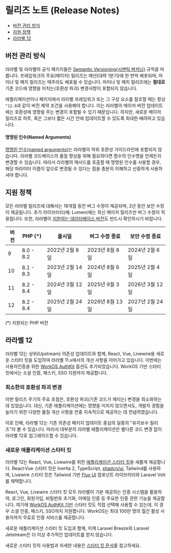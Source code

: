 # 릴리즈 노트 (Release Notes)

- [버전 관리 방식](#versioning-scheme)
- [지원 정책](#support-policy)
- [라라벨 12](#laravel-12)

<a name="versioning-scheme"></a>
## 버전 관리 방식

라라벨 및 라라벨의 공식 패키지들은 [Semantic Versioning(시맨틱 버저닝)](https://semver.org) 규칙을 따릅니다. 프레임워크의 주요(메이저) 릴리즈는 매년(대략 1분기)에 한 번씩 배포되며, 마이너 및 패치 릴리즈는 매주라도 배포될 수 있습니다. 마이너 및 패치 릴리즈에는 **절대로** 기존 코드에 영향을 미치는(호환성 파괴) 변경사항이 포함되지 않습니다.

애플리케이션이나 패키지에서 라라벨 프레임워크 또는 그 구성 요소를 참조할 때는 항상 `^12.0`과 같이 버전 제약 조건을 사용해야 합니다. 이는 라라벨의 메이저 버전 업데이트에는 호환성에 영향을 주는 변경이 포함될 수 있기 때문입니다. 하지만, 새로운 메이저 릴리즈로 하루, 혹은 그보다 짧은 시간 안에 업데이트할 수 있도록 최대한 배려하고 있습니다.

<a name="named-arguments"></a>
#### 명명된 인수(Named Arguments)

[명명된 인수(named arguments)](https://www.php.net/manual/en/functions.arguments.php#functions.named-arguments)는 라라벨의 하위 호환성 가이드라인에 포함되지 않습니다. 라라벨 코드베이스의 품질 향상을 위해 필요하다면 함수의 인수명을 언제든지 변경할 수 있습니다. 따라서 라라벨의 메서드를 호출할 때 명명된 인수를 사용할 경우, 해당 파라미터 이름이 앞으로 변경될 수 있다는 점을 충분히 이해하고 신중하게 사용하셔야 합니다.

<a name="support-policy"></a>
## 지원 정책

모든 라라벨 릴리즈에 대해서는 18개월 동안 버그 수정이 제공되며, 2년 동안 보안 수정이 제공됩니다. 추가 라이브러리(예: Lumen)에는 최신 메이저 릴리즈만 버그 수정이 적용됩니다. 또한, 라라벨이 [지원하는 데이터베이스 버전](/docs/12.x/database#introduction)도 반드시 확인하시기 바랍니다.

<div class="overflow-auto">

| 버전 | PHP (*) | 출시일 | 버그 수정 종료 | 보안 수정 종료 |
| --- | --- | --- | --- | --- |
| 9 | 8.0 - 8.2 | 2022년 2월 8일 | 2023년 8월 8일 | 2024년 2월 6일 |
| 10 | 8.1 - 8.3 | 2023년 2월 14일 | 2024년 8월 6일 | 2025년 2월 4일 |
| 11 | 8.2 - 8.4 | 2024년 3월 12일 | 2025년 9월 3일 | 2026년 3월 12일 |
| 12 | 8.2 - 8.4 | 2025년 2월 24일 | 2026년 8월 13일 | 2027년 2월 24일 |

</div>

(*) 지원되는 PHP 버전

<a name="laravel-12"></a>
## 라라벨 12

라라벨 12는 상위(Upstream) 의존성 업데이트와 함께, React, Vue, Livewire용 새로운 스타터 킷을 도입하여 라라벨 11.x에서의 개선 사항을 이어가고 있습니다. 이번에는 사용자인증을 위한 [WorkOS AuthKit](https://authkit.com) 옵션도 추가되었습니다. WorkOS 기반 스타터 킷에서는 소셜 인증, 패스키, SSO 지원까지 제공합니다.

<a name="minimal-breaking-changes"></a>
### 최소한의 호환성 파괴 변경

이번 릴리즈 주기의 주요 초점은, 호환성 파괴(기존 코드가 깨지는) 변경을 최소화하는 데 있었습니다. 대신, 기존 애플리케이션에는 영향을 미치지 않으면서도, 개발자 경험을 높이기 위한 다양한 품질 개선 사항을 연중 지속적으로 제공하는 데 전념하였습니다.

이로 인해, 라라벨 12는 기존 의존성 패키지 업데이트 중심의 일종의 "유지보수 릴리즈"라 볼 수 있습니다. 따라서 대부분의 라라벨 애플리케이션은 별다른 코드 변경 없이 라라벨 12로 업그레이드할 수 있습니다.

<a name="new-application-starter-kits"></a>
### 새로운 애플리케이션 스타터 킷

라라벨 12는 React, Vue, Livewire를 위한 [애플리케이션 스타터 킷](/docs/12.x/starter-kits)을 새롭게 제공합니다. React·Vue 스타터 킷은 Inertia 2, TypeScript, [shadcn/ui](https://ui.shadcn.com), Tailwind를 사용하며, Livewire 스타터 킷은 Tailwind 기반 [Flux UI](https://fluxui.dev) 컴포넌트 라이브러리와 Laravel Volt를 채택합니다.

React, Vue, Livewire 스타터 킷 모두 라라벨이 기본 제공하는 인증 시스템을 활용하여, 로그인, 회원가입, 비밀번호 초기화, 이메일 인증 등 주요한 인증 관련 기능을 제공합니다. 여기에 [WorkOS AuthKit 기반](https://authkit.com) 스타터 킷도 직접 선택해 사용할 수 있는데, 이 경우 소셜 인증, 패스키, SSO까지 지원합니다. WorkOS는 최대 100만 명의 월간 활성 사용자까지 무료로 인증 서비스를 제공합니다.

새로운 애플리케이션 스타터 킷 도입과 함께, 이제 Laravel Breeze와 Laravel Jetstream은 더 이상 추가적인 업데이트를 받지 않습니다.

새로운 스타터 킷의 사용법과 자세한 내용은 [스타터 킷 문서](/docs/12.x/starter-kits)를 참고하세요.
